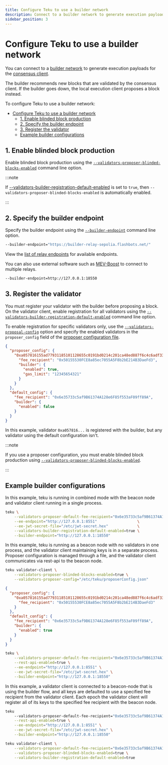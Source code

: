 ```yaml
---
title: Configure Teku to use a builder network
description: Connect to a builder network to generate execution payloads.
sidebar_position: 3
---
```


# Configure Teku to use a builder network

You can connect to a [builder network](../../concepts/builder-network.md) to generate execution payloads for the [consensus client](../../concepts/merge.md#consensus-clients).

The builder recommends new blocks that are validated by the consensus client. If the builder goes down, the local execution client proposes a block instead.

To configure Teku to use a builder network:

- [Configure Teku to use a builder network](#configure-teku-to-use-a-builder-network)
  - [1. Enable blinded block production](#1-enable-blinded-block-production)
  - [2. Specify the builder endpoint](#2-specify-the-builder-endpoint)
  - [3. Register the validator](#3-register-the-validator)
  - [Example builder configurations](#example-builder-configurations)

## 1. Enable blinded block production

Enable blinded block production using the [`--validators-proposer-blinded-blocks-enabled`](../../reference/cli/index.md#validators-proposer-blinded-blocks-enabled) command line option.

:::note

If [--validators-builder-registration-default-enabled](../../reference/cli/index.md#validators-builder-registration-default-enabled) is set to `true`, then `--validators-proposer-blinded-blocks-enabled` is automatically enabled.

:::

## 2. Specify the builder endpoint

Specify the builder endpoint using the [`--builder-endpoint`](../../reference/cli/index.md#builder-endpoint) command line option.

```bash title="Example"
--builder-endpoint="https://builder-relay-sepolia.flashbots.net/"
```

View the [list of relay endpoints](https://github.com/flashbots/mev-boost#usage) for available endpoints.

You can also use external software such as [MEV-Boost](https://github.com/flashbots/mev-boost) to connect to multiple relays.

```bash title="Example"
--builder-endpoint=http://127.0.0.1:18550
```

## 3. Register the validator

You must register your validator with the builder before proposing a block. On the validator client, enable registration for all validators using the [`--validators-builder-registration-default-enabled`](../../reference/cli/index.md#validators-builder-registration-default-enabled) command line option.

To enable registration for specific validators only, use the [`--validators-proposal-config`](../../reference/cli/index.md#validators-proposer-config) option and specify the enabled validators in the `proposer_config` field of the [proposer configuration file](use-proposer-config-file.md).

```json title="proposerConfig.json"
{
  "proposer_config": {
    "0xa057816155ad77931185101128655c0191bd0214c201ca48ed887f6c4c6adf334070efcd75140eada5ac83a92506dd7a": {
      "fee_recipient": "0x50155530FCE8a85ec7055A5F8b2bE214B3DaeFd3",
      "builder": {
        "enabled": true,
        "gas_limit": "12345654321"
      }
    }
  },
  "default_config": {
    "fee_recipient": "0x6e35733c5af9B61374A128e6F85f553aF09ff89A",
    "builder": {
      "enabled": false
    }
  }
}
```

In this example, validator `0xa057816...` is registered with the builder, but any validator using the default configuration isn't.

:::note

If you use a proposer configuration, you must enable blinded block production using [`--validators-proposer-blinded-blocks-enabled`](../../reference/cli/index.md#validators-proposer-blinded-blocks-enabled).

:::

## Example builder configurations

In this example, teku is running in combined mode with the beacon node and validator client running in a single process.

```bash title="Validator client and beacon node in a single process"
teku \
    --validators-proposer-default-fee-recipient="0x6e35733c5af9B61374A128e6F85f553aF09ff89A" \
    --ee-endpoint="http://127.0.0.1:8551"                  \
    --ee-jwt-secret-file="/etc/jwt-secret.hex"             \
    --validators-builder-registration-default-enabled=true \
    --builder-endpoint="http://127.0.0.1:18550"
```

In this example, teku is running as a beacon node with no validators in one process, and the validator client maintaining keys is in a separate process. Proposer configuration is managed through a file, and the validator client communicates via rest-api to the beacon node.

```bash title="Validator client parameters"
teku validator-client \
    --validators-proposer-blinded-blocks-enabled=true \
    --validators-proposer-config="/etc/teku/proposerConfig.json"
```

```json title="Proposer configuration"
{
  "proposer_config": {
    "0xa057816155ad77931185101128655c0191bd0214c201ca48ed887f6c4c6adf334070efcd75140eada5ac83a92506dd7a": {
      "fee_recipient": "0x50155530FCE8a85ec7055A5F8b2bE214B3DaeFd3"
    }
  },
  "default_config": {
    "fee_recipient": "0x6e35733c5af9B61374A128e6F85f553aF09ff89A",
    "builder": {
      "enabled": true
    }
  }
}
```

```bash title="Beacon node parameters"
teku \
    --validators-proposer-default-fee-recipient="0x6e35733c5af9B61374A128e6F85f553aF09ff89A" \
    --rest-api-enabled=true \
    --ee-endpoint="http://127.0.0.1:8551" \
    --ee-jwt-secret-file="/etc/jwt-secret.hex" \
    --builder-endpoint="http://127.0.0.1:18550"
```

In this example, a validator client is connected to a beacon-node that is using the builder flow, and all keys are defaulted to use a specified fee recipient from the validator client. Each epoch the validator client will register all of its keys to the specified fee recipient with the beacon node.

```bash title="Beacon Node"
teku 
    --validators-proposer-default-fee-recipient="0x6e35733c5af9B61374A128e6F85f553aF09ff89A" \
    --rest-api-enabled=true \
    --ee-endpoint="http://127.0.0.1:8551" \
    --ee-jwt-secret-file="/etc/jwt-secret.hex" \
    --builder-endpoint="http://127.0.0.1:18550" 
```

```bash title="Validator client parameters"
teku validator-client \
    --validators-proposer-default-fee-recipient="0x6e35733c5af9B61374A128e6F85f553aF09ff89A" \
    --validators-proposer-blinded-blocks-enabled=true \
    --validators-builder-registration-default-enabled=true 
```